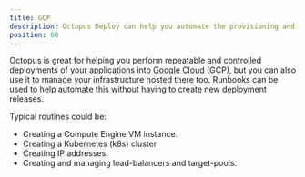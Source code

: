 ```yaml
---
title: GCP
description: Octopus Deploy can help you automate the provisioning and management of your infrastructure in GCP using runbooks.
position: 60
---
```


Octopus is great for helping you perform repeatable and controlled deployments of your applications into [Google Cloud](https://cloud.google.com/gcp) (GCP), but you can also use it to manage your infrastructure hosted there too. Runbooks can be used to help automate this without having to create new deployment releases.

Typical routines could be:

- Creating a Compute Engine VM instance.
- Creating a Kubernetes (k8s) cluster
- Creating IP addresses.
- Creating and managing load-balancers and target-pools.
